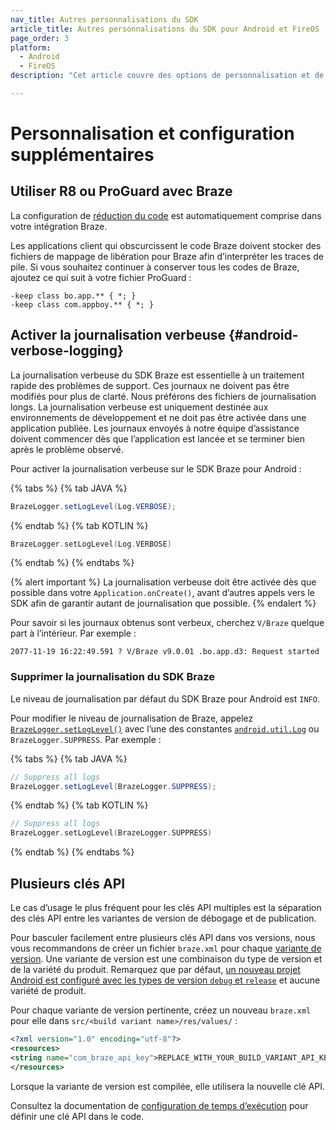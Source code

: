 ```yaml
---
nav_title: Autres personnalisations du SDK
article_title: Autres personnalisations du SDK pour Android et FireOS
page_order: 3
platform: 
  - Android
  - FireOS
description: "Cet article couvre des options de personnalisation et de configuration supplémentaires, telles que la journalisation verbeuse, la suppression de la journalisation et l’implémentation de plusieurs clés API."

---
```


# Personnalisation et configuration supplémentaires

## Utiliser R8 ou ProGuard avec Braze
La configuration de [réduction du code][50] est automatiquement comprise dans votre intégration Braze.

Les applications client qui obscurcissent le code Braze doivent stocker des fichiers de mappage de libération pour Braze afin d’interpréter les traces de pile. Si vous souhaitez continuer à conserver tous les codes de Braze, ajoutez ce qui suit à votre fichier ProGuard :

```
-keep class bo.app.** { *; }
-keep class com.appboy.** { *; }
```

## Activer la journalisation verbeuse {#android-verbose-logging}

La journalisation verbeuse du SDK Braze est essentielle à un traitement rapide des problèmes de support. Ces journaux ne doivent pas être modifiés pour plus de clarté. Nous préférons des fichiers de journalisation longs. La journalisation verbeuse est uniquement destinée aux environnements de développement et ne doit pas être activée dans une application publiée. Les journaux envoyés à notre équipe d’assistance doivent commencer dès que l’application est lancée et se terminer bien après le problème observé.

Pour activer la journalisation verbeuse sur le SDK Braze pour Android :

{% tabs %}
{% tab JAVA %}

```java
BrazeLogger.setLogLevel(Log.VERBOSE);
```

{% endtab %}
{% tab KOTLIN %}

```kotlin
BrazeLogger.setLogLevel(Log.VERBOSE)
```

{% endtab %}
{% endtabs %}

{% alert important %}
La journalisation verbeuse doit être activée dès que possible dans votre `Application.onCreate()`, avant d’autres appels vers le SDK afin de garantir autant de journalisation que possible.
{% endalert %}

Pour savoir si les journaux obtenus sont verbeux, cherchez `V/Braze` quelque part à l’intérieur. Par exemple :

`2077-11-19 16:22:49.591 ? V/Braze v9.0.01 .bo.app.d3: Request started`

### Supprimer la journalisation du SDK Braze

Le niveau de journalisation par défaut du SDK Braze pour Android est `INFO`.

Pour modifier le niveau de journalisation de Braze, appelez [`BrazeLogger.setLogLevel()`][70] avec l’une des constantes [`android.util.Log`][54] ou `BrazeLogger.SUPPRESS`. Par exemple :

{% tabs %}
{% tab JAVA %}

```java
// Suppress all logs
BrazeLogger.setLogLevel(BrazeLogger.SUPPRESS);
```

{% endtab %}
{% tab KOTLIN %}

```kotlin
// Suppress all logs
BrazeLogger.setLogLevel(BrazeLogger.SUPPRESS)
```

{% endtab %}
{% endtabs %}

## Plusieurs clés API

Le cas d’usage le plus fréquent pour les clés API multiples est la séparation des clés API entre les variantes de version de débogage et de publication.

Pour basculer facilement entre plusieurs clés API dans vos versions, nous vous recommandons de créer un fichier `braze.xml` pour chaque [variante de version][3]. Une variante de version est une combinaison du type de version et de la variété du produit. Remarquez que par défaut, [un nouveau projet Android est configuré avec les types de version `debug` et `release`][8] et aucune variété de produit.

Pour chaque variante de version pertinente, créez un nouveau `braze.xml` pour elle dans `src/<build variant name>/res/values/` :

```xml
<?xml version="1.0" encoding="utf-8"?>
<resources>
<string name="com_braze_api_key">REPLACE_WITH_YOUR_BUILD_VARIANT_API_KEY</string>
</resources>
```

Lorsque la variante de version est compilée, elle utilisera la nouvelle clé API.

Consultez la documentation de [configuration de temps d’exécution][69] pour définir une clé API dans le code.

[3]: https://developer.android.com/studio/build/build-variants.html
[8]: http://tools.android.com/tech-docs/new-build-system/user-guide#TOC-Build-Types
[50]: https://developer.android.com/studio/build/shrink-code
[54]: https://developer.android.com/reference/android/util/Log.html
[69]: {{site.baseurl}}/developer_guide/platform_integration_guides/android/advanced_use_cases/runtime_configuration/
[70]: https://appboy.github.io/appboy-android-sdk/kdoc/braze-android-sdk/com.braze.support/-braze-logger/log-level.html
